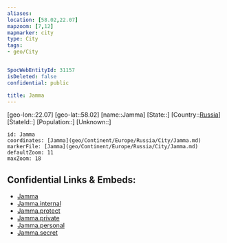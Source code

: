 ```yaml
---
aliases: 
location: [58.02,22.07]
mapzoom: [7,12] 
mapmarker: city 
type: City
tags:
- geo/City


SpocWebEntityId: 31157
isDeleted: false
confidential: public

title: Jamma
---
```

[geo-lon::22.07]
[geo-lat::58.02]
[name::Jamma]
[State::]
[Country::[Russia](geo/Continent/Europe/Russia.md)]
[StateId::]
[Population::]
[Unknown::]


```leaflet
id: Jamma
coordinates: [Jamma](geo/Continent/Europe/Russia/City/Jamma.md)
markerFile: [Jamma](geo/Continent/Europe/Russia/City/Jamma.md)
defaultZoom: 11 
maxZoom: 18
```


## Confidential Links & Embeds: 
- [Jamma](../../../../../../_public/geo/Continent/Europe/Russia/City/Jamma.md) 
- [Jamma.internal](../../../../../../_internal/geo/Continent/Europe/Russia/City/Jamma.internal.md) 
- [Jamma.protect](../../../../../../_protect/geo/Continent/Europe/Russia/City/Jamma.protect.md) 
- [Jamma.private](../../../../../../_private/geo/Continent/Europe/Russia/City/Jamma.private.md) 
- [Jamma.personal](../../../../../../_personal/geo/Continent/Europe/Russia/City/Jamma.personal.md) 
- [Jamma.secret](../../../../../../_secret/geo/Continent/Europe/Russia/City/Jamma.secret.md) 
